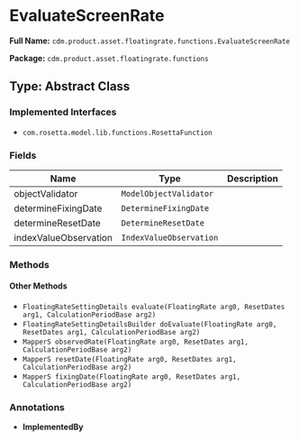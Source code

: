 # EvaluateScreenRate

**Full Name:** `cdm.product.asset.floatingrate.functions.EvaluateScreenRate`

**Package:** `cdm.product.asset.floatingrate.functions`

## Type: Abstract Class

### Implemented Interfaces

- `com.rosetta.model.lib.functions.RosettaFunction`

### Fields

| Name | Type | Description |
|------|------|-------------|
| objectValidator | `ModelObjectValidator` |  |
| determineFixingDate | `DetermineFixingDate` |  |
| determineResetDate | `DetermineResetDate` |  |
| indexValueObservation | `IndexValueObservation` |  |

### Methods

#### Other Methods

- `FloatingRateSettingDetails evaluate(FloatingRate arg0, ResetDates arg1, CalculationPeriodBase arg2)`
- `FloatingRateSettingDetailsBuilder doEvaluate(FloatingRate arg0, ResetDates arg1, CalculationPeriodBase arg2)`
- `MapperS observedRate(FloatingRate arg0, ResetDates arg1, CalculationPeriodBase arg2)`
- `MapperS resetDate(FloatingRate arg0, ResetDates arg1, CalculationPeriodBase arg2)`
- `MapperS fixingDate(FloatingRate arg0, ResetDates arg1, CalculationPeriodBase arg2)`

### Annotations

- **ImplementedBy**

